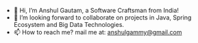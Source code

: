- 👋 Hi, I’m Anshul Gautam, a Software Craftsman from India!
- 👀 I’m looking forward to collaborate on projects in Java, Spring Ecosystem and Big Data Technologies.
- 📫 How to reach me? mail me at: anshulgammy@gmail.com

<!---
anshulgammy/anshulgammy is a ✨ special ✨ repository because its `README.md` (this file) appears on your GitHub profile.
You can click the Preview link to take a look at your changes.
--->
